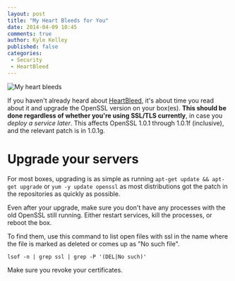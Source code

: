 ```yaml
---
layout: post
title: "My Heart Bleeds for You"
date: 2014-04-09 10:45
comments: true
author: Kyle Kelley
published: false
categories:
 - Security
 - HeartBleed
---
```


![My heart bleeds](http://heartbleed.com/heartbleed.png)

If you haven't already heard about [HeartBleed](http://heartbleed.com/), it's about time you read about it and upgrade the OpenSSL version on your box(es). **This should be done regardless of whether you're using SSL/TLS currently**, in case you *deploy a service later*. This affects OpenSSL 1.0.1 through 1.0.1f (inclusive), and the relevant patch is in 1.0.1g.

# Upgrade your servers

For most boxes, upgrading is as simple as running `apt-get update && apt-get upgrade` or `yum -y update openssl` as most distributions got the patch in the repositories as quickly as possible.

Even after your upgrade, make sure you don't have any processes with the old OpenSSL still running. Either restart services, kill the processes, or reboot the box.

To find them, use this command to list open files with ssl in the name where the file is marked as deleted or comes up as "No such file".

```
lsof -n | grep ssl | grep -P '(DEL|No such)'
```

Make sure you revoke your certificates.
